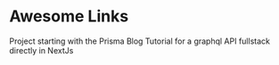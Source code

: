 # Awesome Links

Project starting with the Prisma Blog Tutorial for a graphql API fullstack directly in NextJs


